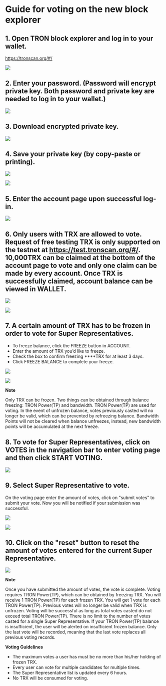 # Guide for voting on the new block explorer

## 1. Open TRON block explorer and log in to your wallet.
      
   https://tronscan.org/#/

![](https://raw.githubusercontent.com/ybhgenius/Documentation/master/images/Blockchain-Explorer/Guide_for_voting_on_Blockchain_Explorer/1.png)

## 2. Enter your password. (Password will encrypt private key. Both password and private key are needed to log in to your wallet.)

![](https://raw.githubusercontent.com/ybhgenius/Documentation/master/images/Blockchain-Explorer/Guide_for_voting_on_Blockchain_Explorer/2.png)

## 3. Download encrypted private key.

![](https://raw.githubusercontent.com/ybhgenius/Documentation/master/images/Blockchain-Explorer/Guide_for_voting_on_Blockchain_Explorer/3.png)

## 4. Save your private key (by copy-paste or printing).

![](https://raw.githubusercontent.com/ybhgenius/Documentation/master/images/Blockchain-Explorer/Guide_for_voting_on_Blockchain_Explorer/4.png)

![](https://raw.githubusercontent.com/ybhgenius/Documentation/master/images/Blockchain-Explorer/Guide_for_voting_on_Blockchain_Explorer/5.png)

## 5. Enter the account page upon successful log-in.

![](https://raw.githubusercontent.com/ybhgenius/Documentation/master/images/Blockchain-Explorer/Guide_for_voting_on_Blockchain_Explorer/6.png)

## 6. Only users with TRX are allowed to vote. Request of free testing TRX is only supported on the testnet at https://test.tronscan.org/#/. 10,000TRX can be claimed at the bottom of the account page to vote and only one claim can be made by every account. Once TRX is successfully claimed, account balance can be viewed in WALLET.

![](https://raw.githubusercontent.com/ybhgenius/Documentation/master/images/Blockchain-Explorer/Guide_for_voting_on_Blockchain_Explorer/testnet.png)

![](https://raw.githubusercontent.com/ybhgenius/Documentation/master/images/Blockchain-Explorer/Guide_for_voting_on_Blockchain_Explorer/7.png)

## 7. A certain amount of TRX has to be frozen in order to vote for Super Representatives.
 
+ To freeze balance, click the FREEZE button in ACCOUNT. 
+ Enter the amount of TRX you’d like to freeze.
+ Check the box to confirm freezing ****TRX for at least 3 days.
+ Click FREEZE BALANCE to complete your freeze.

![](https://raw.githubusercontent.com/ybhgenius/Documentation/master/images/Blockchain-Explorer/Guide_for_voting_on_Blockchain_Explorer/8.png)

![](https://raw.githubusercontent.com/ybhgenius/Documentation/master/images/Blockchain-Explorer/Guide_for_voting_on_Blockchain_Explorer/9.png)

**Note**  

Only TRX can be frozen. Two things can be obtained through balance freezing: TRON Power(TP) and bandwidth. TRON Power(TP) are used for voting. In the event of unfrozen balance, votes previously casted will no longer be valid, which can be prevented by refreezing balance. Bandwidth Points will not be cleared when balance unfreezes, instead, new bandwidth points will be accumulated at the next freeze.

## 8. To vote for Super Representatives, click on VOTES in the navigation bar to enter voting page and then click START VOTING.

![](https://raw.githubusercontent.com/ybhgenius/Documentation/master/images/Blockchain-Explorer/Guide_for_voting_on_Blockchain_Explorer/10.png)

## 9. Select Super Representative to vote.
 
On the voting page enter the amount of votes, click on "submit votes" to submit your vote. Now you will be notified if your submission was successful.

![](https://raw.githubusercontent.com/ybhgenius/Documentation/master/images/Blockchain-Explorer/Guide_for_voting_on_Blockchain_Explorer/11.png)

![](https://raw.githubusercontent.com/ybhgenius/Documentation/master/images/Blockchain-Explorer/Guide_for_voting_on_Blockchain_Explorer/12.png)

## 10. Click on the "reset" button to reset the amount of votes entered for the current Super Representative.

![](https://raw.githubusercontent.com/ybhgenius/Documentation/master/images/Blockchain-Explorer/Guide_for_voting_on_Blockchain_Explorer/13.png)

**Note**
 
Once you have submitted the amount of votes, the vote is complete. Voting requires TRON Power(TP), which can be obtained by freezing TRX. You will receive 1 TRON Power(TP) for each frozen TRX. You will get 1 vote for each TRON Power(TP). Previous votes will no longer be valid when TRX is unfrozen. Voting will be successful as long as total votes casted do not exceed total TRON Power(TP). There is no limit to the number of votes casted for a single Super Representative.  If your TRON Power(TP) balance is insufficient, the user will be alerted on insufficient frozen balance. Only the last vote will be recorded, meaning that the last vote replaces all previous voting records.

**Voting Guidelines**
+ The maximum votes a user has must be no more than his/her holding of frozen TRX.
+ Every user can vote for multiple candidates for multiple times.
+ The Super Representative list is updated every 6 hours.
+ No TRX will be consumed for voting.



